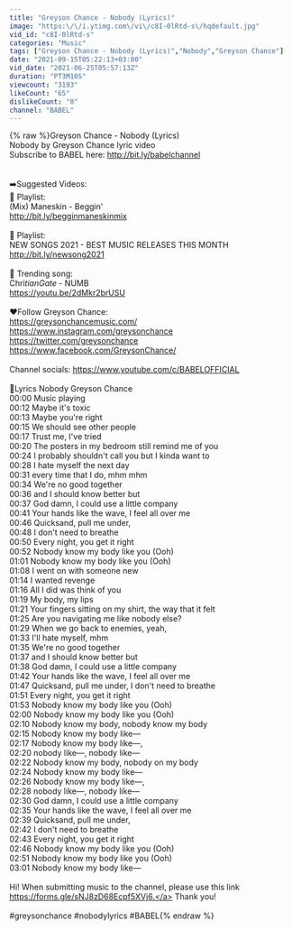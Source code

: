 ```yaml
---
title: "Greyson Chance - Nobody (Lyrics)"
image: "https:\/\/i.ytimg.com\/vi\/c8I-0lRtd-s\/hqdefault.jpg"
vid_id: "c8I-0lRtd-s"
categories: "Music"
tags: ["Greyson Chance - Nobody (Lyrics)","Nobody","Greyson Chance"]
date: "2021-09-15T05:22:13+03:00"
vid_date: "2021-06-25T05:57:13Z"
duration: "PT3M10S"
viewcount: "3193"
likeCount: "65"
dislikeCount: "0"
channel: "BABEL"
---
```

{% raw %}Greyson Chance - Nobody (Lyrics)<br />Nobody by Greyson Chance lyric video<br />Subscribe to BABEL here: <a rel="nofollow" target="blank" href="http://bit.ly/babelchannel">http://bit.ly/babelchannel</a><br /><br /><br />➡️Suggested Videos:<br />🎵 Playlist: <br />(Mix) Maneskin - Beggin'<br /><a rel="nofollow" target="blank" href="http://bit.ly/begginmaneskinmix">http://bit.ly/begginmaneskinmix</a><br /><br />🎵 Playlist: <br />NEW SONGS 2021 - BEST MUSIC RELEASES THIS MONTH<br /><a rel="nofollow" target="blank" href="http://bit.ly/newsong2021">http://bit.ly/newsong2021</a><br /><br />🎵 Trending song: <br />Chri$tian Gate$ - NUMB<br /><a rel="nofollow" target="blank" href="https://youtu.be/2dMkr2brUSU">https://youtu.be/2dMkr2brUSU</a><br /><br />❤️Follow Greyson Chance:<br /><a rel="nofollow" target="blank" href="https://greysonchancemusic.com/">https://greysonchancemusic.com/</a><br /><a rel="nofollow" target="blank" href="https://www.instagram.com/greysonchance">https://www.instagram.com/greysonchance</a><br /><a rel="nofollow" target="blank" href="https://twitter.com/greysonchance">https://twitter.com/greysonchance</a><br /><a rel="nofollow" target="blank" href="https://www.facebook.com/GreysonChance/">https://www.facebook.com/GreysonChance/</a><br /><br />Channel socials: <a rel="nofollow" target="blank" href="https://www.youtube.com/c/BABELOFFICIAL">https://www.youtube.com/c/BABELOFFICIAL</a><br /><br />📜Lyrics Nobody Greyson Chance<br />00:00 Music playing<br />00:12 Maybe it's toxic<br />00:13 Maybe you're right<br />00:15 We should see other people<br />00:17 Trust me, I've tried<br />00:20 The posters in my bedroom still remind me of you<br />00:24 I probably shouldn't call you but I kinda want to<br />00:28 I hate myself the next day<br />00:31 every time that I do, mhm mhm<br />00:34 We're no good together<br />00:36 and I should know better but<br />00:37 God damn, I could use a little company<br />00:41 Your hands like the wave, I feel all over me<br />00:46 Quicksand, pull me under,<br />00:48 I don't need to breathe<br />00:50 Every night, you get it right<br />00:52 Nobody know my body like you (Ooh)<br />01:01 Nobody know my body likе you (Ooh)<br />01:08 I went on with someone nеw<br />01:14 I wanted revenge<br />01:16 All I did was think of you<br />01:19 My body, my lips<br />01:21 Your fingers sitting on my shirt, the way that it felt<br />01:25 Are you navigating me like nobody else?<br />01:29 When we go back to enemies, yeah,<br />01:33 I'll hate myself, mhm<br />01:35 We're no good together<br />01:37 and I should know better but<br />01:38 God damn, I could use a little company<br />01:42 Your hands like the wave, I feel all over me<br />01:47 Quicksand, pull me under, I don't need to breathe<br />01:51 Every night, you get it right<br />01:53 Nobody know my body like you (Ooh)<br />02:00 Nobody know my body like you (Ooh)<br />02:10 Nobody know my body, nobody know my body<br />02:15 Nobody know my body like—<br />02:17 Nobody know my body like—,<br />02:20 nobody like—, nobody like—<br />02:22 Nobody know my body, nobody on my body<br />02:24 Nobody know my body like—<br />02:26 Nobody know my body like—,<br />02:28 nobody like—, nobody like—<br />02:30 God damn, I could use a little company<br />02:35 Your hands like the wave, I feel all over me<br />02:39 Quicksand, pull me under,<br />02:42 I don't need to breathe<br />02:43 Every night, you get it right<br />02:46 Nobody know my body like you (Ooh)<br />02:51 Nobody know my body like you (Ooh)<br />03:01 Nobody know my body like—<br /><br />Hi! When submitting music to the channel, please use this link <a rel="nofollow" target="blank" href="https://forms.gle/sNJ8zD68Ecpf5XVj6.">https://forms.gle/sNJ8zD68Ecpf5XVj6.</a> Thank you!<br /><br />#greysonchance #nobodylyrics #BABEL{% endraw %}
